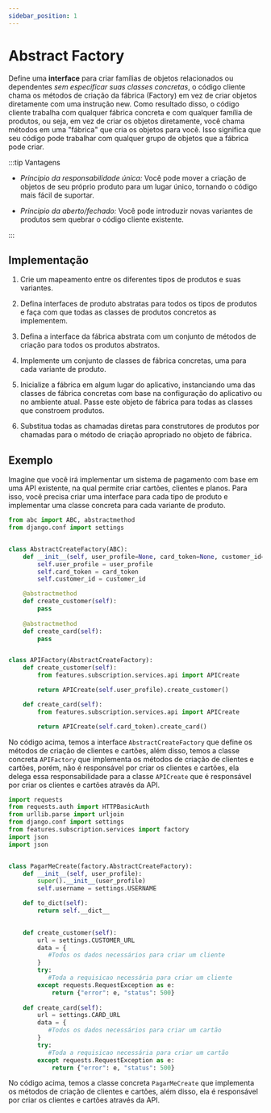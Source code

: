 ```yaml
---
sidebar_position: 1
---
```


# Abstract Factory

Define uma **interface** para criar famílias de objetos relacionados ou dependentes *sem especificar suas classes concretas*, o código cliente chama os métodos de criação da fábrica (Factory) em vez de criar objetos diretamente com uma instrução new. Como resultado disso, o código cliente trabalha com qualquer fábrica concreta e com qualquer família de produtos, ou seja, em vez de criar os objetos diretamente, você chama métodos em uma "fábrica" que cria os objetos para você. Isso significa que seu código pode trabalhar com qualquer grupo de objetos que a fábrica pode criar.


:::tip Vantagens

- *Principio da responsabilidade única:* Você pode mover a criação de objetos de seu próprio produto para um lugar único, tornando o código mais fácil de suportar.

- *Principio da aberto/fechado:* Você pode introduzir novas variantes de produtos sem quebrar o código cliente existente.


:::


## Implementação

1. Crie um mapeamento entre os diferentes tipos de produtos e suas variantes.

2. Defina interfaces de produto abstratas para todos os tipos de produtos e faça com que todas as classes de produtos concretos as implementem.

3. Defina a interface da fábrica abstrata com um conjunto de métodos de criação para todos os produtos abstratos.

4. Implemente um conjunto de classes de fábrica concretas, uma para cada variante de produto.

5. Inicialize a fábrica em algum lugar do aplicativo, instanciando uma das classes de fábrica concretas com base na configuração do aplicativo ou no ambiente atual. Passe este objeto de fábrica para todas as classes que constroem produtos.

6. Substitua todas as chamadas diretas para construtores de produtos por chamadas para o método de criação apropriado no objeto de fábrica.


## Exemplo

Imagine que você irá implementar um sistema de pagamento com base em uma API existente, na qual permite criar cartões, clientes e planos. Para isso, você precisa criar uma interface para cada tipo de produto e implementar uma classe concreta para cada variante de produto.   
    
```python title="factory.py"
from abc import ABC, abstractmethod
from django.conf import settings


class AbstractCreateFactory(ABC):
    def __init__(self, user_profile=None, card_token=None, customer_id=None):
        self.user_profile = user_profile
        self.card_token = card_token
        self.customer_id = customer_id

    @abstractmethod
    def create_customer(self):
        pass
    
    @abstractmethod
    def create_card(self):
        pass


class APIFactory(AbstractCreateFactory):
    def create_customer(self):
        from features.subscription.services.api import APICreate

        return APICreate(self.user_profile).create_customer()

    def create_card(self):
        from features.subscription.services.api import APICreate

        return APICreate(self.card_token).create_card()
```
No código acima, temos a interface `AbstractCreateFactory` que define os métodos de criação de clientes e cartões, além disso, temos a classe concreta `APIFactory` que implementa os métodos de criação de clientes e cartões, porém, não é responsável por criar os clientes e cartões, ela delega essa responsabilidade para a classe `APICreate` que é responsável por criar os clientes e cartões através da API.

```python title="api.py"
import requests
from requests.auth import HTTPBasicAuth
from urllib.parse import urljoin
from django.conf import settings
from features.subscription.services import factory
import json
import json


class PagarMeCreate(factory.AbstractCreateFactory):
    def __init__(self, user_profile):
        super().__init__(user_profile)
        self.username = settings.USERNAME

    def to_dict(self):
        return self.__dict__

    
    def create_customer(self):
        url = settings.CUSTOMER_URL
        data = {
           #Todos os dados necessários para criar um cliente
        }
        try:
           #Toda a requisicao necessária para criar um cliente
        except requests.RequestException as e:
            return {"error": e, "status": 500}
    
    def create_card(self):
        url = settings.CARD_URL
        data = {
           #Todos os dados necessários para criar um cartão
        }
        try:
           #Toda a requisicao necessária para criar um cartão
        except requests.RequestException as e:
            return {"error": e, "status": 500}
```

No código acima, temos a classe concreta `PagarMeCreate` que implementa os métodos de criação de clientes e cartões, além disso, ela é responsável por criar os clientes e cartões através da API.
